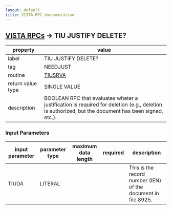 ```yaml
---
layout: default
title: VISTA RPC documentation
---
```




## [VISTA RPCs](TableOfContent.md) &#8594; TIU JUSTIFY DELETE? 

 property | value 
--- | --- 
 label | TIU JUSTIFY DELETE?
 tag | NEEDJUST
 routine | [TIUSRVA](http://code.osehra.org/dox/Routine_TIUSRVA_source.html)
 return value type | SINGLE VALUE
 description | BOOLEAN RPC that evaluates wheter a justification is required for deletion (e.g., deletion is authorized, but the document has been signed, etc.).

### Input Parameters

| input parameter | parameter type | maximum data length | required | description | 
| --- | --- | --- | --- | --- | 
| TIUDA | LITERAL |  |  | This is the record number (IEN) of the document in file 8925. | 